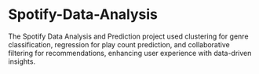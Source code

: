 # Spotify-Data-Analysis
 The Spotify Data Analysis and Prediction project used clustering for genre classification, regression for play count prediction, and collaborative filtering for recommendations, enhancing user experience with data-driven insights.
